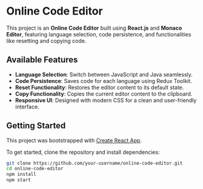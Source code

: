 # Online Code Editor

This project is an **Online Code Editor** built using **React.js** and **Monaco Editor**, featuring language selection, code persistence, and functionalities like resetting and copying code.

## Available Features

- **Language Selection**: Switch between JavaScript and Java seamlessly.
- **Code Persistence**: Saves code for each language using Redux Toolkit.
- **Reset Functionality**: Restores the editor content to its default state.
- **Copy Functionality**: Copies the current editor content to the clipboard.
- **Responsive UI**: Designed with modern CSS for a clean and user-friendly interface.

## Getting Started

This project was bootstrapped with [Create React App](https://github.com/facebook/create-react-app).

To get started, clone the repository and install dependencies:

```bash
git clone https://github.com/your-username/online-code-editor.git
cd online-code-editor
npm install
npm start

